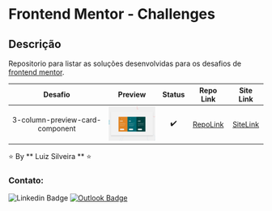 # Frontend Mentor - Challenges

<!-- > **_Status:_** Em andamento :construction: -->
<!-- > **_Status:_** Finalizado :heavy_check_mark: -->


## Descrição

Repositorio para listar as soluções desenvolvidas para os desafios de [frontend mentor](https://www.frontendmentor.io/challenges/).


<!--
| Desafio | Preview | Status| Repo Link | Site Link |
|:--:|:--:|:--:|:--:|:--:|
| Name | img | statusMark | RepoLink | SiteLink | -->

| Desafio | Preview | Status| Repo Link | Site Link |
|:--:|:--:|:--:|:--:|:--:|
| 3-column-preview-card-component | <img  src = "3-column-preview-card-component/design/desktop-preview.jpg" width = "120 " /> | :heavy_check_mark: | [RepoLink](https://github.com/filiphis/portfolio/tree/main/3-column-preview-card-component) | [SiteLink](https://3-column-preview-card-component-hazel.vercel.app/) |




<!-- | [3-column-preview-card-component](https://github.com/filiphis/front-end-challenges/tree/master/challenge01) | <img  src = "preview-images/3-column-preview-card-component.jpg" width = "120 " /> | :white_check_mark: | [Repo Link](3-column-preview-card-component) | [Site Link](https://filiphis.github.io/3-column-preview-card-component/) | -->



:star: By ** Luiz Silveira ** :star:
### Contato:

![Linkedin Badge](https://img.shields.io/badge/-Luiz-blue?style=flat-square&logo=Linkedin&logoColor=white&link=https://www.linkedin.com/in/luiz-silveira-front-end/) [![Outlook Badge](https://img.shields.io/badge/-l.filiphis@hotmail.com-blue?style=flat-square&logo=microsoft-outlook&logoColor=white&link=mailto:l.filiphis@hotmail.com)](mailto:l.filiphis@hotmail)
